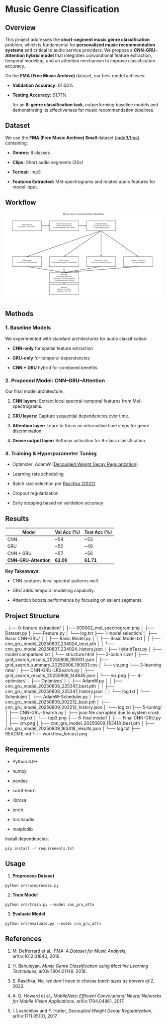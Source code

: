 
# **Music Genre Classification**

  

## **Overview**

  

This project addresses the **short-segment music genre classification** problem, which is fundamental for **personalized music recommendation systems** and critical to audio service providers. We propose a **CNN–GRU–Attention hybrid model** that integrates convolutional feature extraction, temporal modeling, and an attention mechanism to improve classification accuracy.

  

On the **FMA (Free Music Archive)** dataset, our best model achieves:

- **Validation Accuracy:** 61.06%
    
- **Testing Accuracy:** 61.71%
    
    for an **8-genre classification task**, outperforming baseline models and demonstrating its effectiveness for music recommendation pipelines.
    


## **Dataset**

  

We use the **FMA (Free Music Archive) Small** dataset ([mdeff/fma](https://github.com/mdeff/fma)), containing:

- **Genres:** 8 classes
    
- **Clips:** Short audio segments (30s)
    
- **Format:** .mp3
    
- **Features Extracted:** Mel-spectrograms and related audio features for model input.
    

## **Workflow**
![workflow](./workflow_forcast.png)

## **Methods**

  

### **1. Baseline Models**

  

We experimented with standard architectures for audio classification:

- **CNN-only** for spatial feature extraction
    
- **GRU-only** for temporal dependencies
    
- **CNN + GRU** hybrid for combined benefits
    

  

### **2. Proposed Model: CNN–GRU–Attention**

  

Our final model architecture:

1. **CNN layers:** Extract local spectral-temporal features from Mel-spectrograms.
    
2. **GRU layers:** Capture sequential dependencies over time.
    
3. **Attention layer:** Learn to focus on informative time steps for genre discrimination.
    
4. **Dense output layer:** Softmax activation for 8-class classification.
    

  

### **3. Training & Hyperparameter Tuning**

- Optimizer: AdamW ([Decoupled Weight Decay Regularization](https://arxiv.org/abs/1711.05101))
    
- Learning rate scheduling
    
- Batch size selection per [Raschka (2022)](https://sebastianraschka.com/blog/2022/batch-size-2.html)
    
- Dropout regularization
    
- Early stopping based on validation accuracy
    



## **Results**

|**Model**|**Val Acc (%)**|**Test Acc (%)**|
|---|---|---|
|CNN|~54|~53|
|GRU|~50|~49|
|CNN + GRU|~57|~56|
|**CNN–GRU–Attention**|**61.06**|**61.71**|

**Key Takeaways:**

- CNN captures local spectral patterns well.
    
- GRU adds temporal modeling capability.
    
- Attention boosts performance by focusing on salient segments.
    



## Project Structure

.
├── 0-feature extraction/
│   ├── 000002_mel_spectrogram.png
│   ├── Dataset.py
│   ├── Feature.py
│   └── log.txt
├── 1-model selection/
│   ├── Basic CNN-GRU/
│   │   ├── Basic Model.py
│   │   ├── Basic Model.txt
│   │   ├── cnn_gru_model_20250807_234024_best.pth
│   │   └── cnn_gru_model_20250807_234024_history.json
│   ├── HybridTest.py
│   ├── model comparison.txt
│   └── structure.html
├── 2-batch size/
│   ├── grid_search_results_20250806_190931.json
│   ├── grid_search_summary_20250806_190931.csv
│   └── viz.png
├── 3-learning rate/
│   ├── CNN-GRU-LRSearch.py
│   ├── grid_search_results_20250808_144645.json
│   └── viz.png
├── 4-optimizer/
│   ├── Optimizer/
│   │   ├── AdamW.py
│   │   ├── cnn_gru_model_20250808_225347_best.pth
│   │   ├── cnn_gru_model_20250808_225347_history.json
│   │   └── log.txt
│   └── Scheduler/
│       ├── AdamW-Scheduler.py
│       ├── cnn_gru_model_20250809_002212_best.pth
│       ├── cnn_gru_model_20250809_002212_history.json
│       └── log.txt
├── 5-tuning/
│   ├── CNN-GRU-Search.py
│   ├── json file corrupted due to system crush
│   ├── log.txt
│   └── top3.png
├── 6-final model/
│   ├── Final CNN-GRU.py
│   ├── cm.png
│   ├── cnn_gru_model_20250809_163418_best.pth
│   ├── cnn_gru_model_20250809_163418_results.json
│   └── log.txt
├── README.md
└── workflow_forcast.png



## **Requirements**

- Python 3.9+
    
- numpy
    
- pandas
    
- scikit-learn
    
- librosa
    
- torch
    
- torchaudio
    
- matplotlib
    

  

Install dependencies:

```
pip install -r requirements.txt
```



## **Usage**

1. **Preprocess Dataset**
    

```
python src/preprocess.py
```

2. **Train Model**
    

```
python src/train.py --model cnn_gru_attn
```

3. **Evaluate Model**
    

```
python src/evaluate.py --model cnn_gru_attn
```



## **References**

1. M. Defferrard et al., _FMA: A Dataset for Music Analysis_, arXiv:1612.01840, 2016.
    
2. H. Bahuleyan, _Music Genre Classification using Machine Learning Techniques_, arXiv:1804.01149, 2018.
    
3. S. Raschka, _No, we don’t have to choose batch sizes as powers of 2_, 2022.
    
4. A. G. Howard et al., _MobileNets: Efficient Convolutional Neural Networks for Mobile Vision Applications_, arXiv:1704.04861, 2017.
    
5. I. Loshchilov and F. Hutter, _Decoupled Weight Decay Regularization_, arXiv:1711.05101, 2017.
    




